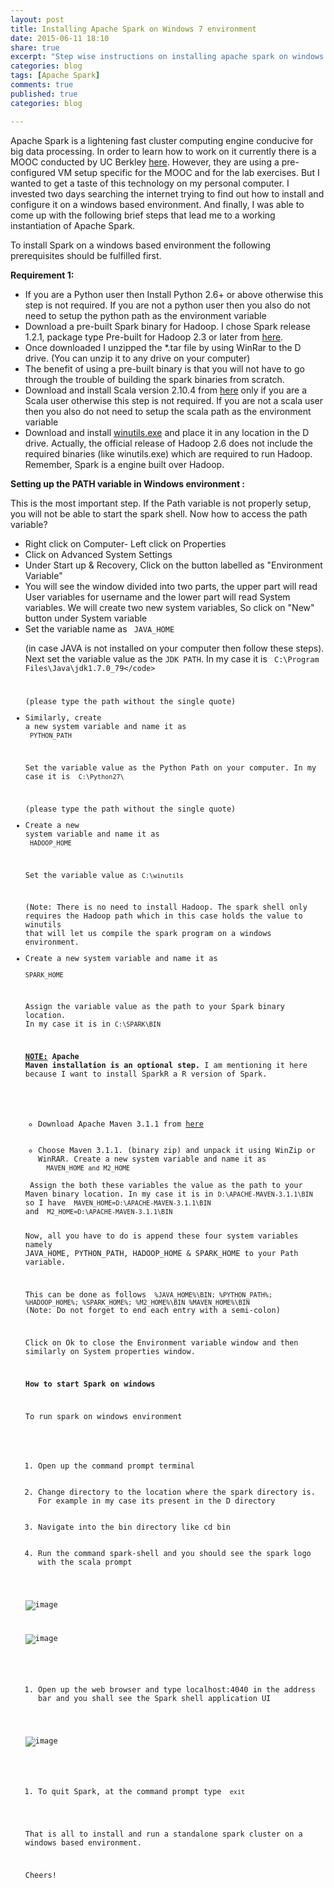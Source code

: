 ```yaml
---
layout: post
title: Installing Apache Spark on Windows 7 environment
date: 2015-06-11 18:10
share: true
excerpt: "Step wise instructions on installing apache spark on windows environment"
categories: blog
tags: [Apache Spark]
comments: true
published: true
categories: blog

---
```

Apache Spark is a lightening fast cluster computing engine conducive for big data processing. In order to learn how to work on it currently there is a MOOC conducted by UC Berkley <a href="https://courses.edx.org/courses/BerkeleyX/CS100.1x/1T2015/info">here</a>. However, they are using a pre-configured VM setup specific for the MOOC and for the lab exercises. But I wanted to get a taste of this technology on my personal computer. I invested two days searching the internet trying to find out how to install and configure it on a windows based environment. And finally, I was able to come up with the following brief steps that lead me to a working instantiation of Apache Spark.

To install Spark on a windows based environment the following prerequisites should be fulfilled first.

<strong>Requirement 1:</strong>
<ul>
	<li>If you are a Python user then Install Python 2.6+ or above otherwise this step is not required. If you are not a python user then you also do not need to setup the python path as the environment variable</li>
	<li>Download a pre-built Spark binary for Hadoop. I chose Spark release 1.2.1, package type Pre-built for Hadoop 2.3 or later from <a href="https://spark.apache.org/downloads.html">here</a>.</li>
	<li>Once downloaded I unzipped the *.tar file by using WinRar to the D drive. (You can unzip it to any drive on your computer)</li>
	<li>The benefit of using a pre-built binary is that you will not have to go through the trouble of building the spark binaries from scratch.</li>
	<li>Download and install Scala version 2.10.4 from <a href="http://www.scala-lang.org/download/" target="_blank">here</a> only if you are a Scala user otherwise this step is not required. If you are not a scala user then you also do not need to setup the scala path as the environment variable</li>
	<li>Download and install <a href="http://en.osdn.jp/projects/win-hadoop/downloads/62852/hadoop-winutils-2.6.0.zip/" target="_blank">winutils.exe</a> and place it in any location in the D drive. Actually, the official release of Hadoop 2.6 does not include the required binaries (like winutils.exe) which are required to run Hadoop. Remember, Spark is a engine built over Hadoop.</li>
</ul>
<strong>Setting up the PATH variable in Windows environment :</strong>

This is the most important step. If the Path variable is not properly setup, you will not be able to start the spark shell. Now how to access the path variable?
<ul>
	<li>Right click on Computer- Left click on Properties</li>
	<li>Click on Advanced System Settings</li>
	<li>Under Start up &amp; Recovery, Click on the button labelled as "Environment Variable"</li>
	<li>You will see the window divided into two parts, the upper part will read User variables for username and the lower part will read System variables. We will create two new system variables, So click on "New" button under System variable</li>
	<li>Set the variable name as <code> JAVA_HOME </code></li>

(in case JAVA is not installed on your computer then follow these steps). Next set the variable value as the <code>JDK PATH</code>. In my case it is <code> C:\Program Files\Java\jdk1.7.0_79\</code>

(please type the path without the single quote)
	<li>Similarly, create a new system variable and name it as</li>
<code>PYTHON_PATH</code>

Set the variable value as the Python Path on your computer. In my case it is <code> C:\Python27\ </code>

(please type the path without the single quote)
	<li>Create a new system variable and name it as</li> 
<code>HADOOP_HOME</code>

Set the variable value as <code>C:\winutils</code> 

(Note: There is no need to install Hadoop. The spark shell only requires the Hadoop path which in this case holds the value to winutils that will let us compile the spark program on a windows environment.
	<li>Create a new system variable and name it as </li> 
<code>SPARK_HOME </code>

Assign the variable value as the path to your Spark binary location. In my case it is in <code>C:\SPARK\BIN</code>

<span style="text-decoration:underline;"><strong>NOTE:</strong></span><strong> Apache Maven installation is an optional step. </strong>I am mentioning it here because I want to install SparkR a R version of Spark.
<ul>
	<li>Download Apache Maven 3.1.1 from <a href="https://maven.apache.org/download.cgi" target="_blank">here</a> </li>
	<li>Choose Maven 3.1.1. (binary zip) and unpack it using WinZip or WinRAR. Create a new system variable and name it as</li> <code> MAVEN_HOME and M2_HOME</code> 
</ul>
<strong> </strong>Assign the both these variables the value as the path to your Maven binary location. In my case it is in <code>D:\APACHE-MAVEN-3.1.1\BIN</code> so I have <code> MAVEN_HOME=D:\APACHE-MAVEN-3.1.1\BIN </code> 
and <code> M2_HOME=D:\APACHE-MAVEN-3.1.1\BIN </code>

Now, all you have to do is append these four system variables namely JAVA_HOME, PYTHON_PATH, HADOOP_HOME &amp; SPARK_HOME to your Path variable. 

This can be done as follows <code> %JAVA_HOME%\BIN; %PYTHON_PATH%; %HADOOP_HOME%; %SPARK_HOME%; %M2_HOME%\BIN %MAVEN_HOME%\BIN </code> (Note: Do not forget to end each entry with a semi-colon) 

Click on Ok to close the Environment variable window and then similarly on System properties window.

<strong>How to start Spark on windows</strong>

To run spark on windows environment
<ol>
	<li>Open up the command prompt terminal</li>
	<li>Change directory to the location where the spark directory is. For example in my case its present in the D directory</li>
	<li>Navigate into the bin directory like cd bin</li>
	<li>Run the command spark-shell and you should see the spark logo with the scala prompt</li>
</ol>

![image](https://duttashi.github.io/images/spark-shell1.png)

![image](https://duttashi.github.io/images/spark-shell2.png)

<ol>
	<li>Open up the web browser and type localhost:4040 in the address bar and you shall see the Spark shell application UI<a href="https://edumine.files.wordpress.com/2015/06/spark-shell2.png">
</a></li>
</ol>

![image](https://duttashi.github.io/images/spark-ui.png)

<ol>
	<li>To quit Spark, at the command prompt type <code> exit</code> </li>
</ol> 

That is all to install and run a standalone spark cluster on a windows based environment. 

Cheers!
